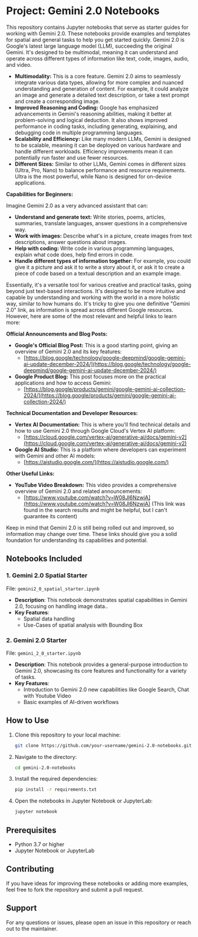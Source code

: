 # Project: Gemini 2.0 Notebooks

This repository contains Jupyter notebooks that serve as starter guides for working with Gemini 2.0. These notebooks provide examples and templates for spatial and general tasks to help you get started quickly.
Gemini 2.0 is Google's latest large language model (LLM), succeeding the original Gemini. It's designed to be multimodal, meaning it can understand and operate across different types of information like text, code, images, audio, and video.

*   **Multimodality:** This is a core feature. Gemini 2.0 aims to seamlessly integrate various data types, allowing for more complex and nuanced understanding and generation of content. For example, it could analyze an image and generate a detailed text description, or take a text prompt and create a corresponding image.
*   **Improved Reasoning and Coding:** Google has emphasized advancements in Gemini's reasoning abilities, making it better at problem-solving and logical deduction. It also shows improved performance in coding tasks, including generating, explaining, and debugging code in multiple programming languages.
*   **Scalability and Efficiency:** Like many modern LLMs, Gemini is designed to be scalable, meaning it can be deployed on various hardware and handle different workloads. Efficiency improvements mean it can potentially run faster and use fewer resources.
*   **Different Sizes:** Similar to other LLMs, Gemini comes in different sizes (Ultra, Pro, Nano) to balance performance and resource requirements. Ultra is the most powerful, while Nano is designed for on-device applications.

**Capabilities for Beginners:**

Imagine Gemini 2.0 as a very advanced assistant that can:

*   **Understand and generate text:** Write stories, poems, articles, summaries, translate languages, answer questions in a comprehensive way.
*   **Work with images:** Describe what's in a picture, create images from text descriptions, answer questions about images.
*   **Help with coding:** Write code in various programming languages, explain what code does, help find errors in code.
*   **Handle different types of information together:** For example, you could give it a picture and ask it to write a story about it, or ask it to create a piece of code based on a textual description and an example image.

Essentially, it's a versatile tool for various creative and practical tasks, going beyond just text-based interactions. It's designed to be more intuitive and capable by understanding and working with the world in a more holistic way, similar to how humans do.
It's tricky to give you one definitive "Gemini 2.0" link, as information is spread across different Google resources. However, here are some of the most relevant and helpful links to learn more:

**Official Announcements and Blog Posts:**

*   **Google's Official Blog Post:** This is a good starting point, giving an overview of Gemini 2.0 and its key features:
    *   [https://blog.google/technology/google-deepmind/google-gemini-ai-update-december-2024/](https://blog.google/technology/google-deepmind/google-gemini-ai-update-december-2024/)
*   **Google Product Blog:** This post focuses more on the practical applications and how to access Gemini:
    *   [https://blog.google/products/gemini/google-gemini-ai-collection-2024/](https://blog.google/products/gemini/google-gemini-ai-collection-2024/)

**Technical Documentation and Developer Resources:**

*   **Vertex AI Documentation:** This is where you'll find technical details and how to use Gemini 2.0 through Google Cloud's Vertex AI platform:
    *   [https://cloud.google.com/vertex-ai/generative-ai/docs/gemini-v2](https://cloud.google.com/vertex-ai/generative-ai/docs/gemini-v2)
*   **Google AI Studio:** This is a platform where developers can experiment with Gemini and other AI models:
    *   [https://aistudio.google.com/](https://aistudio.google.com/)

**Other Useful Links:**

*   **YouTube Video Breakdown:** This video provides a comprehensive overview of Gemini 2.0 and related announcements:
    *   [https://www.youtube.com/watch?v=W08Jl6NzwiA](https://www.youtube.com/watch?v=W08Jl6NzwiA) (This link was found in the search results and might be helpful, but I can't guarantee its content)

Keep in mind that Gemini 2.0 is still being rolled out and improved, so information may change over time. These links should give you a solid foundation for understanding its capabilities and potential.



## Notebooks Included

### 1. **Gemini 2.0 Spatial Starter**
   File: `gemini2_0_spatial_starter.ipynb`
   
   - **Description**: This notebook demonstrates spatial capabilities in Gemini 2.0, focusing on handling image data..
   - **Key Features**:
     - Spatial data handling
     - Use-Cases of spatial analysis with Bounding Box 

### 2. **Gemini 2.0 Starter**
   File: `gemini_2_0_starter.ipynb`
   
   - **Description**: This notebook provides a general-purpose introduction to Gemini 2.0, showcasing its core features and functionality for a variety of tasks.
   - **Key Features**:
     - Introduction to Gemini 2.0 new capabilities like Google Search, Chat with Youtube Video
     - Basic examples of AI-driven workflows



## How to Use

1. Clone this repository to your local machine:
   ```bash
   git clone https://github.com/your-username/gemini-2.0-notebooks.git
   ```

2. Navigate to the directory:
   ```bash
   cd gemini-2.0-notebooks
   ```

3. Install the required dependencies:
   ```bash
   pip install -r requirements.txt
   ```

4. Open the notebooks in Jupyter Notebook or JupyterLab:
   ```bash
   jupyter notebook
   ```

## Prerequisites

- Python 3.7 or higher
- Jupyter Notebook or JupyterLab

## Contributing

If you have ideas for improving these notebooks or adding more examples, feel free to fork the repository and submit a pull request.

## Support

For any questions or issues, please open an issue in this repository or reach out to the maintainer.
